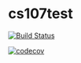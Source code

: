 # cs107test

[![Build Status](https://travis-ci.com/EleonoraShan/cs107test.svg?branch=main)](https://travis-ci.com/EleonoraShan/cs107test)

[![codecov](https://codecov.io/gh/EleonoraShan/cs107test/branch/main/graph/badge.svg?token=LBt7QZXRCQ)](undefined)

